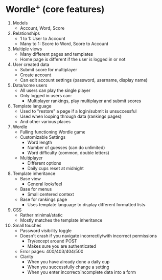# Wordle<sup>+</sup> (core features)

1) Models
    - Account, Word, Score
2) Relationships
    - 1 to 1: User to Account
    - Many to 1: Score to Word,  Score to Account
3) Multiple views
    - Many different pages and templates
    - Home page is different if the user is logged in or not
4) User created data
    - Submit score for multiplayer
    - Create account
    - Can edit account settings (password, username, display name)
5) Data/some users
    - All users can play the single player
    - Only logged in users can:
        - Multiplayer rankings, play multiplayer and submit scores
6) Template language
    - Used to "restore" a page if a login/submit is unsuccessful
    - Used when looping through data (rankings pages)
    - And other various places
7) Wordle
    - Fulling functioning Wordle game
    - Customizable Settings
        - Word length
        - Number of guesses (can do unlimited)
        - Word difficulty (common, double letters)
    - Multiplayer
        - Different options
        - Daily cups reset at midnight
8) Template inheritance
    - Base view
        - General look/feel
    - Base for menus
        - Small centered context
    - Base for rankings page
        - Uses template language to display different formatted lists
9) CSS
    - Rather minimal/static
    - Mostly matches the template inheritance
10) Small touches
    - Password visibility toggle
    - Doesn't crash if you navigate incorrectly/with incorrect permissions
        - Try/except around POST
        - Makes sure you are authenticated
    - Error pages: 400/403/404/500
    - Clarity
        - When you have already done a daily cup
        - When you successfully change a setting
        - When you enter incorrect/incomplete data into a form

